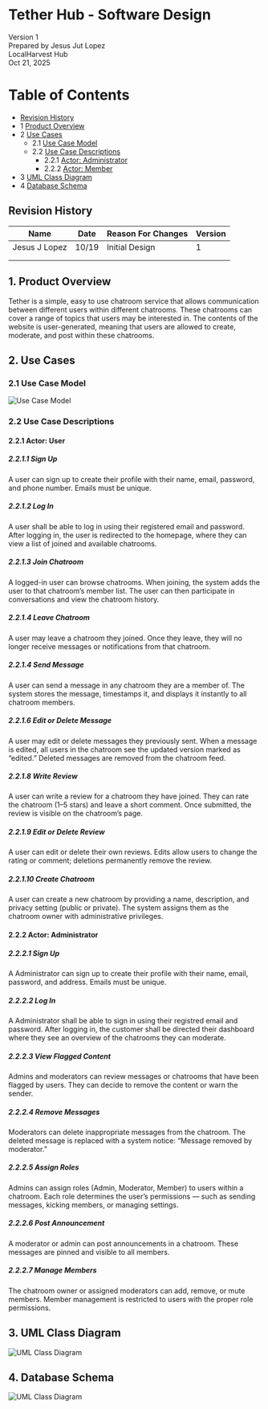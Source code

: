 # Tether Hub - Software Design 

Version 1  
Prepared by Jesus Jut Lopez\
LocalHarvest Hub\
Oct 21, 2025

Table of Contents
=================
* [Revision History](#revision-history)
* 1 [Product Overview](#1-product-overview)
* 2 [Use Cases](#2-use-cases)
  * 2.1 [Use Case Model](#21-use-case-model)
  * 2.2 [Use Case Descriptions](#22-use-case-descriptions)
    * 2.2.1 [Actor: Administrator](#221-actor-farmer)
    * 2.2.2 [Actor: Member](#222-actor-customer) 
* 3 [UML Class Diagram](#3-uml-class-diagram)
* 4 [Database Schema](#4-database-schema)

## Revision History
| Name | Date    | Reason For Changes  | Version   |
| ---- | ------- | ------------------- | --------- |
|  Jesus J Lopez  |10/19     | Initial Design      |    1      |
|      |         |                     |           |
|      |         |                     |           |

## 1. Product Overview
Tether is a simple, easy to use chatroom service that allows communication between different users within different chatrooms. These chatrooms can cover a range of topics that users may be interested in. The contents of the website is user-generated, meaning that users are allowed to create, moderate, and post within these chatrooms. 

## 2. Use Cases
### 2.1 Use Case Model
![Use Case Model](https://github.com/vwang99/f25-team4/blob/jlopez-milestone4/doc/ObjectOrientedDesign/classDiagram.png)

### 2.2 Use Case Descriptions

#### 2.2.1 Actor: User
##### 2.2.1.1 Sign Up
A user can sign up to create their profile with their name, email, password, and phone number. Emails must be unique.
##### 2.2.1.2 Log In
A user shall be able to log in using their registered email and password. After logging in, the user is redirected to the homepage, where they can view a list of joined and available chatrooms.
##### 2.2.1.3 Join Chatroom
A logged-in user can browse chatrooms. When joining, the system adds the user to that chatroom’s member list.
The user can then participate in conversations and view the chatroom history.
##### 2.2.1.4 Leave Chatroom
A user may leave a chatroom they joined. Once they leave, they will no longer receive messages or notifications from that chatroom.
##### 2.2.1.4 Send Message
A user can send a message in any chatroom they are a member of. The system stores the message, timestamps it, and displays it instantly to all chatroom members.

##### 2.2.1.6 Edit or Delete Message
A user may edit or delete messages they previously sent. When a message is edited, all users in the chatroom see the updated version marked as “edited.” Deleted messages are removed from the chatroom feed.

##### 2.2.1.8 Write Review
A user can write a review for a chatroom they have joined. They can rate the chatroom (1–5 stars) and leave a short comment. Once submitted, the review is visible on the chatroom’s page.

##### 2.2.1.9 Edit or Delete Review
A user can edit or delete their own reviews. Edits allow users to change the rating or comment; deletions permanently remove the review.

##### 2.2.1.10 Create Chatroom
A user can create a new chatroom by providing a name, description, and privacy setting (public or private).
The system assigns them as the chatroom owner with administrative privileges.

#### 2.2.2 Actor: Administrator
##### 2.2.2.1 Sign Up
A Administrator can sign up to create their profile with their name, email, password, and address. Emails must be unique.
##### 2.2.2.2 Log In
A Administrator shall be able to sign in using their registred email and password. After logging in, the customer shall be directed their dashboard where they see an overview of the chatrooms they can moderate.
##### 2.2.2.3 View Flagged Content
Admins and moderators can review messages or chatrooms that have been flagged by users.
They can decide to remove the content or warn the sender.
##### 2.2.2.4 Remove Messages
Moderators can delete inappropriate messages from the chatroom.
The deleted message is replaced with a system notice: “Message removed by moderator.”
##### 2.2.2.5 Assign Roles
Admins can assign roles (Admin, Moderator, Member) to users within a chatroom.
Each role determines the user’s permissions — such as sending messages, kicking members, or managing settings.
##### 2.2.2.6 Post Announcement
A moderator or admin can post announcements in a chatroom. These messages are pinned and visible to all members.
##### 2.2.2.7 Manage Members
The chatroom owner or assigned moderators can add, remove, or mute members. Member management is restricted to users with the proper role permissions.

## 3. UML Class Diagram
![UML Class Diagram](https://github.com/csc340-uncg/f25-team0/blob/main/doc/Object-Oriented-Design/class-diagram.png)
## 4. Database Schema
![UML Class Diagram](https://github.com/csc340-uncg/f25-team0/blob/main/doc/Object-Oriented-Design/schema.png)
